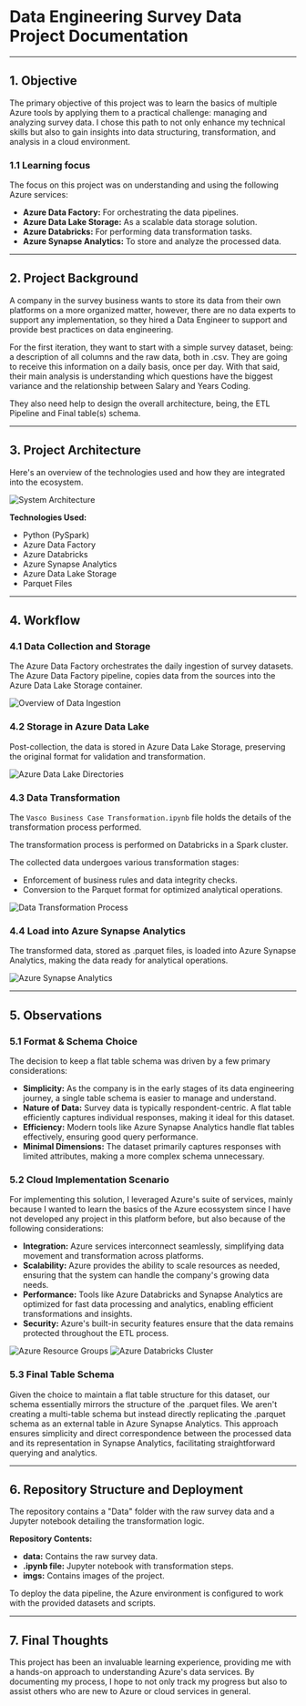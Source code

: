 # Data Engineering Survey Data Project Documentation

---

## 1. Objective

The primary objective of this project was to learn the basics of multiple Azure tools by applying them to a practical challenge: managing and analyzing survey data. I chose this path to not only enhance my technical skills but also to gain insights into data structuring, transformation, and analysis in a cloud environment.

### 1.1 Learning focus

The focus on this project was on understanding and using the following Azure services:
- **Azure Data Factory:** For orchestrating the data pipelines.
- **Azure Data Lake Storage:** As a scalable data storage solution.
- **Azure Databricks:** For performing data transformation tasks.
- **Azure Synapse Analytics:** To store and analyze the processed data.

---
## 2. Project Background

A company in the survey business wants to store its data from their own platforms on a more organized
matter, however, there are no data experts to support any implementation, so they hired a Data Engineer 
to support and provide best practices on data engineering.

For the first iteration, they want to start with a simple survey dataset, being: a description of all columns and the raw data, 
both in .csv. They are going to receive this information on a daily basis, once per day. With that said, their main
analysis is understanding which questions have the biggest variance and the relationship between Salary
and Years Coding.

They also need help to design the overall architecture, being, the ETL Pipeline and Final table(s)
schema.

---

## 3. Project Architecture

Here's an overview of the technologies used and how they are integrated into the ecosystem.

![System Architecture](./imgs/image4.png)

**Technologies Used:**

- Python (PySpark)
- Azure Data Factory
- Azure Databricks
- Azure Synapse Analytics
- Azure Data Lake Storage
- Parquet Files

---

## 4. Workflow

### 4.1 Data Collection and Storage

The Azure Data Factory orchestrates the daily ingestion of survey datasets. The Azure Data Factory pipeline, copies data from the sources into the Azure Data Lake Storage container.

![Overview of Data Ingestion](./imgs/image3.png)

### 4.2 Storage in Azure Data Lake

Post-collection, the data is stored in Azure Data Lake Storage, preserving the original format for validation and transformation.

![Azure Data Lake Directories](./imgs/image7.png)

### 4.3 Data Transformation

The ```Vasco Business Case Transformation.ipynb``` file holds the details of the transformation process performed.

The transformation process is performed on Databricks in a Spark cluster.

The collected data undergoes various transformation stages:

- Enforcement of business rules and data integrity checks.
- Conversion to the Parquet format for optimized analytical operations.

![Data Transformation Process](./imgs/image5.png)

### 4.4 Load into Azure Synapse Analytics

The transformed data, stored as .parquet files, is loaded into Azure Synapse Analytics,  making the data ready for analytical operations.

![Azure Synapse Analytics](./imgs/image2.png)

---
## 5. Observations

### 5.1 Format & Schema Choice

The decision to keep a flat table schema was driven by a few primary considerations:
- **Simplicity:** As the company is in the early stages of its data engineering journey, a single table schema is easier to manage and understand.
- **Nature of Data:** Survey data is typically respondent-centric. A flat table efficiently captures individual responses, making it ideal for this dataset.
- **Efficiency:** Modern tools like Azure Synapse Analytics handle flat tables effectively, ensuring good query performance.
- **Minimal Dimensions:** The dataset primarily captures responses with limited attributes, making a more complex schema unnecessary.

### 5.2 Cloud Implementation Scenario

For implementing this solution, I leveraged Azure's suite of services, mainly because I wanted to learn the basics of the Azure ecossystem since I have not 
developed any project in this platform before, but also because of the following considerations:
- **Integration:** Azure services interconnect seamlessly, simplifying data movement and transformation across platforms.
- **Scalability:** Azure provides the ability to scale resources as needed, ensuring that the system can handle the company's growing data needs.
- **Performance:** Tools like Azure Databricks and Synapse Analytics are optimized for fast data processing and analytics, enabling efficient transformations and insights.
- **Security:** Azure's built-in security features ensure that the data remains protected throughout the ETL process.

![Azure Resource Groups](./imgs/image1.png)
![Azure Databricks Cluster](./imgs/image6.png)

### 5.3 Final Table Schema

Given the choice to maintain a flat table structure for this dataset, our schema essentially mirrors the structure of the .parquet files. 
We aren't creating a multi-table schema but instead directly replicating the .parquet schema as an external table in Azure Synapse Analytics. 
This approach ensures simplicity and direct correspondence between the processed data and its representation in Synapse Analytics, facilitating straightforward querying and analytics.

---

## 6. Repository Structure and Deployment

The repository contains a "Data" folder with the raw survey data and a Jupyter notebook detailing the transformation logic.

**Repository Contents:**

- **data:** Contains the raw survey data.
- **.ipynb file:** Jupyter notebook with transformation steps.
- **imgs:** Contains images of the project.

To deploy the data pipeline, the Azure environment is configured to work with the provided datasets and scripts.

---

## 7. Final Thoughts

This project has been an invaluable learning experience, providing me with a hands-on approach to understanding Azure's data services. By documenting my process, I hope to not only track my progress but also to assist others who are new to Azure or cloud services in general.
